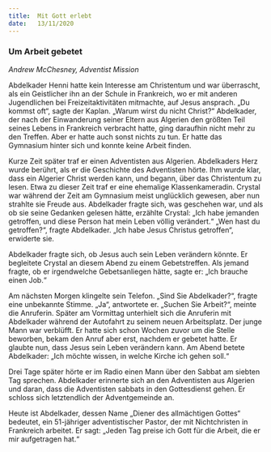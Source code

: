```yaml
---
title:  Mit Gott erlebt
date:   13/11/2020
---
```


### Um Arbeit gebetet

_Andrew McChesney, Adventist Mission_

Abdelkader Henni hatte kein Interesse am Christentum und war überrascht, als ein Geistlicher ihn an der Schule in Frankreich, wo er mit anderen Jugendlichen bei Freizeitaktivitäten mitmachte, auf Jesus ansprach. „Du kommst oft“, sagte der Kaplan. „Warum wirst du nicht Christ?“ Abdelkader, der nach der Einwanderung seiner Eltern aus Algerien den größten Teil seines Lebens in Frankreich verbracht hatte, ging daraufhin nicht mehr zu den Treffen. Aber er hatte auch sonst nichts zu tun. Er hatte das Gymnasium hinter sich und konnte keine Arbeit finden.

Kurze Zeit später traf er einen Adventisten aus Algerien. Abdelkaders Herz wurde berührt, als er die Geschichte des Adventisten hörte. Ihm wurde klar, dass ein Algerier Christ werden kann, und begann, über das Christentum zu lesen. Etwa zu dieser Zeit traf er eine ehemalige Klassenkameradin. Crystal war während der Zeit am Gymnasium meist unglücklich gewesen, aber nun strahlte sie Freude aus. Abdelkader fragte sich, was geschehen war, und als ob sie seine Gedanken gelesen hätte, erzählte Crystal: „Ich habe jemanden getroffen, und diese Person hat mein Leben völlig verändert.“ „Wen hast du getroffen?“, fragte Abdelkader. „Ich habe Jesus Christus getroffen“, erwiderte sie.

Abdelkader fragte sich, ob Jesus auch sein Leben verändern könnte. Er begleitete Crystal an diesem Abend zu einem Gebetstreffen. Als jemand fragte, ob er irgendwelche Gebetsanliegen hätte, sagte er: „Ich brauche einen Job.“

Am nächsten Morgen klingelte sein Telefon. „Sind Sie Abdelkader?“, fragte eine unbekannte Stimme. „Ja“, antwortete er. „Suchen Sie Arbeit?“, meinte die Anruferin. Später am Vormittag unterhielt sich die Anruferin mit Abdelkader während der Autofahrt zu seinem neuen Arbeitsplatz. Der junge Mann war verblüfft. Er hatte sich schon Wochen zuvor um die Stelle beworben, bekam den Anruf aber erst, nachdem er gebetet hatte. Er glaubte nun, dass Jesus sein Leben verändern kann. Am Abend betete Abdelkader: „Ich möchte wissen, in welche Kirche ich gehen soll.“

Drei Tage später hörte er im Radio einen Mann über den Sabbat am siebten Tag sprechen. Abdelkader erinnerte sich an den Adventisten aus Algerien und daran, dass die Adventisten sabbats in den Gottesdienst gehen. Er schloss sich letztendlich der Adventgemeinde an.

Heute ist Abdelkader, dessen Name „Diener des allmächtigen Gottes“ bedeutet, ein 51-jähriger adventistischer Pastor, der mit Nichtchristen in Frankreich arbeitet. Er sagt: „Jeden Tag preise ich Gott für die Arbeit, die er mir aufgetragen hat.“